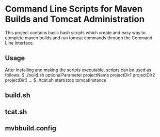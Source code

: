# Command Line Scripts for Maven Builds and Tomcat Administration

 This project contains basic bash scripts which create and easy way to complete maven builds and run tomcat commands through the Command Line Interface.

## Usage
 After installing and making the scripts executable, scripts can be used as follows:
    $ ./build.sh optionalParameter projectName projectDir1 projectDir2 projectDir3 ...
    $ ./tcat.sh start/stop tomcatInstance

## build.sh

## tcat.sh

## mvbbuild.config

